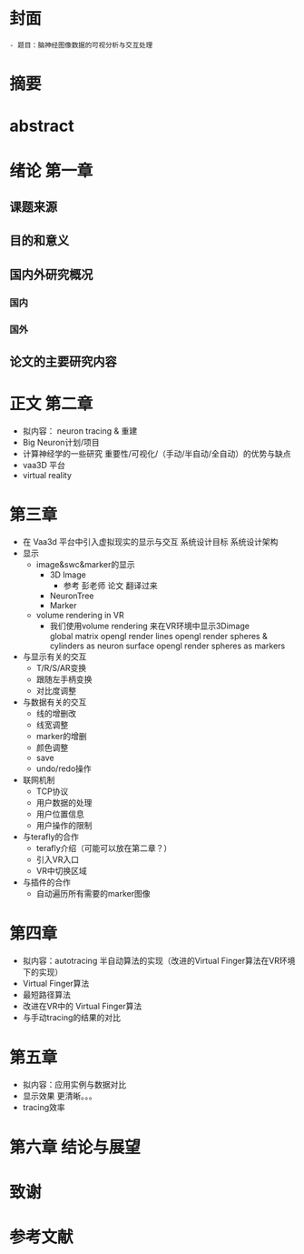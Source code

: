 # 封面
    - 题目：脑神经图像数据的可视分析与交互处理
# 摘要
# abstract
# 绪论 第一章
## 课题来源
## 目的和意义
## 国内外研究概况
### 国内
### 国外
## 论文的主要研究内容
# 正文 第二章
 - 拟内容： neuron tracing & 重建
 - Big Neuron计划/项目
 - 计算神经学的一些研究  重要性/可视化/（手动/半自动/全自动）的优势与缺点
 - vaa3D 平台
 - virtual reality

# 第三章
 - 在 Vaa3d 平台中引入虚拟现实的显示与交互
    系统设计目标
    系统设计架构
 - 显示
    - image&swc&marker的显示
        - 3D Image
            - 参考 彭老师 论文 翻译过来
        - NeuronTree
        - Marker
    - volume rendering in VR
        - 我们使用volume rendering 来在VR环境中显示3Dimage  
    global matrix
    opengl render lines
    opengl render spheres & cylinders as neuron surface
    opengl render spheres as markers
- 与显示有关的交互
    - T/R/S/AR变换
    - 跟随左手柄变换
    - 对比度调整
- 与数据有关的交互
    - 线的增删改
    - 线宽调整
    - marker的增删
    - 颜色调整
    - save
    - undo/redo操作
 - 联网机制
    - TCP协议
    - 用户数据的处理
    - 用户位置信息
    - 用户操作的限制
- 与terafly的合作
    - terafly介绍（可能可以放在第二章？）
    - 引入VR入口
    - VR中切换区域
 - 与插件的合作
    - 自动遍历所有需要的marker图像

# 第四章
 - 拟内容：autotracing 半自动算法的实现（改进的Virtual Finger算法在VR环境下的实现）
 - Virtual Finger算法
 - 最短路径算法
 - 改进在VR中的 Virtual Finger算法
 - 与手动tracing的结果的对比

# 第五章
 - 拟内容：应用实例与数据对比
 - 显示效果 更清晰。。。
 - tracing效率

# 第六章 结论与展望
# 致谢
# 参考文献
